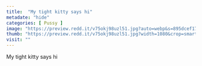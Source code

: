 ```yaml
---
title:  "My tight kitty says hi"
metadate: "hide"
categories: [ Pussy ]
image: "https://preview.redd.it/v75okj98uzl51.jpg?auto=webp&s=895dcef1792a246852f00efff7716c4255c7ff68"
thumb: "https://preview.redd.it/v75okj98uzl51.jpg?width=1080&crop=smart&auto=webp&s=41ef9eabd2eb272e2bef4d44561c0264060affa1"
visit: ""
---
```

My tight kitty says hi
